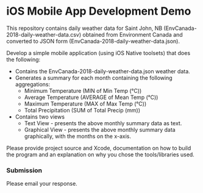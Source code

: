# iOS Mobile App Development Demo

This repository contains daily weather data for Saint John, NB (EnvCanada-2018-daily-weather-data.csv) obtained from Environment Canada and converted to JSON form (EnvCanada-2018-daily-weather-data.json).

Develop a simple mobile application (using iOS Native toolsets) that does the following:

- Contains the EnvCanada-2018-daily-weather-data.json weather data.
- Generates a summary for each month containing the following aggregations:
    - Minimum Temperature (MIN of Min Temp (°C))
    - Average Temperature (AVERAGE of Mean Temp (°C))
    - Maximum Temperature (MAX of Max Temp (°C))
    - Total Precipitation (SUM of Total Precip (mm))
- Contains two views
    - Text View - presents the above monthly summary data as text.
    - Graphical View - presents the above monthly summary data graphically, with the months on the x-axis.

Please provide project source and Xcode, documentation on how to build the program and an explanation on why you chose the tools/libraries used.

### Submission
Please email your response.
